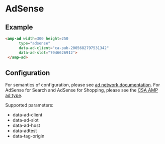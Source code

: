 <!---
Copyright 2015 The AMP HTML Authors. All Rights Reserved.

Licensed under the Apache License, Version 2.0 (the "License");
you may not use this file except in compliance with the License.
You may obtain a copy of the License at

      http://www.apache.org/licenses/LICENSE-2.0

Unless required by applicable law or agreed to in writing, software
distributed under the License is distributed on an "AS-IS" BASIS,
WITHOUT WARRANTIES OR CONDITIONS OF ANY KIND, either express or implied.
See the License for the specific language governing permissions and
limitations under the License.
-->

# AdSense

## Example

```html
<amp-ad width=300 height=250
      type="adsense"
      data-ad-client="ca-pub-2005682797531342"
      data-ad-slot="7046626912">
 </amp-ad>
```

## Configuration

For semantics of configuration, please see [ad network documentation](https://support.google.com/adsense/answer/7183212?hl=en).  For AdSense for Search and AdSense for Shopping, please see the [CSA AMP ad type](https://github.com/ampproject/amphtml/blob/master/ads/google/csa.md).

Supported parameters:

- data-ad-client
- data-ad-slot
- data-ad-host
- data-adtest
- data-tag-origin
